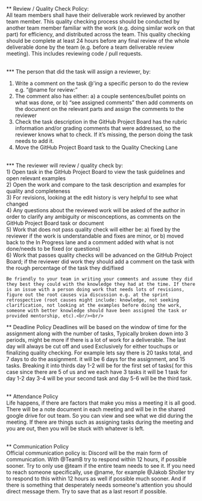 **  Review / Quality Check Policy: <br/>
All team members shall have their deliverable work reviewed by another team member. This quality checking process should be conducted by another team member familiar with the work (e.g. doing similar work on that part) for efficiency, and distributed across the team. This quality checking should be complete at least 24 hours before any final review of the whole deliverable done by the team (e.g. before a team deliverable review meeting). This includes reviewing code / pull requests. <br/><br/>


*** The person that did the task will assign a reviewer, by:<br/>
1) Write a comment on the task @'ing a specific person to do the review e.g. “@name for review:”<br/>
2) The comment also has either: a) a couple sentences/bullet points on what was done, or b) “see assigned comments” then add comments on the document on the relevant parts and assign the comments to the reviewer <br/>
3) Check the task description in the GitHub Project Board has the rubric information and/or grading comments that were addressed, so the reviewer knows what to check. If it’s missing, the person doing the task needs to add it. <br/>
4) Move the GitHub Project Board task to the Quality Checking Lane
<br/>
*** The reviewer will review / quality check by: <br/>
1) Open task in the GitHub Project Board to view the task guidelines and open relevant examples <br/>
2) Open the work and compare to the task description and examples for quality and completeness <br/>
3) For revisions, looking at the edit history is very helpful to see what changed <br/>
4) Any questions about the reviewed work will be asked of the author in order to clarify any ambiguity or misconceptions, as comments on the GitHub Project Board task or document <br/>
5) Work that does not pass quality check will either be: a) fixed by the reviewer if the work is understandable and fixes are minor, or b) moved back to the In Progress lane and a comment added with what is not done/needs to be fixed (or questions) <br/>
6) Work that passes quality checks will be advanced on the GitHub Project Board; if the reviewer did work they should add a comment on the task with the rough percentage of the task they did/fixed<br/>

	Be friendly to your team in writing your comments and assume they did they best they could with the knowledge they had at the time. If there is an issue with a person doing work that needs lots of revisions, figure out the root causes via discussion e.g. at the sprint retrospective (root causes might include: knowledge, not seeking clarification, not looking at the examples before doing the work, someone with better knowledge should have been assigned the task or provided mentorship, etc).<br/><br/>

** Deadline Policy
Deadlines will be based on the window of time for the assignment along with the number of tasks, Typically broken down into 3 periods, might be more if there is a lot of work for a deliverable. The last day will always be cut off and used Exclusively for either touchups or finalizing quality checking. For example lets say there is 20 tasks total, and 7 days to do the assignment. it will be 6 days for the assignment, and 15 tasks. Breaking it into thirds day 1-2 will be for the first set of tasks( for this case since there are 5 of us and we each have 3 tasks it will be 1 task for day 1-2 day 3-4 will be your second task and day 5-6 will be the third task.<br/><br/>

** Attendance Policy <br/>
	Life happens, if there are factors that make you miss a meeting it is all good. There will be a note document in each meeting and will be in the shared google drive for out team. So you can view and see what we did during the meeting. If there are things such as assigning tasks during the meeting and you are out, then you will be stuck with whatever is left.<br/><br/>

**  Communication Policy <br/>
	Official communication policy is: Discord will be the main form of communication. With @TeamB try to respond within 12 hours, if possible sooner. Try to only use @team if the entire team needs to see it. If you need to reach someone specifically, use @name, for example @Jakob Sholler try to respond to this within 12 hours as well if possible much sooner. And if there is something that desperately needs someone's attention you should direct message them. Try to save that as a last resort if possible.<br/><br/>

